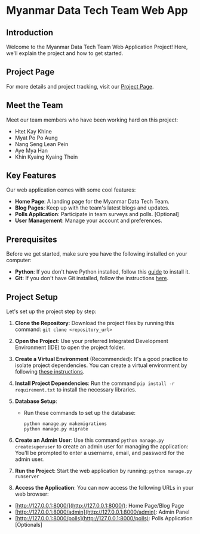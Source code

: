 # Myanmar Data Tech Team Web App

## Introduction

Welcome to the Myanmar Data Tech Team Web Application Project! 
Here, we'll explain the project and how to get started.

## Project Page

For more details and project tracking, visit our [Project Page](https://github.com/users/khinezarthwe/projects/1/views/1).

## Meet the Team

Meet our team members who have been working hard on this project:
- Htet Kay Khine
- Myat Po Po Aung
- Nang Seng Lean Pein
- Aye Mya Han
- Khin Kyaing Kyaing Thein

## Key Features

Our web application comes with some cool features:
- **Home Page**: A landing page for the Myanmar Data Tech Team.
- **Blog Pages**: Keep up with the team's latest blogs and updates.
- **Polls Application**: Participate in team surveys and polls. [Optional]
- **User Management**: Manage your account and preferences.

## Prerequisites

Before we get started, make sure you have the following installed on your computer:

- **Python**: If you don't have Python installed, follow this [guide](https://kinsta.com/knowledgebase/install-python/) to install it.
- **Git**: If you don't have Git installed, follow the instructions [here](https://git-scm.com/book/en/v2/Getting-Started-Installing-Git).

## Project Setup

Let's set up the project step by step:

1. **Clone the Repository**: Download the project files by running this command: `git clone <repository_url>`

2. **Open the Project**: Use your preferred Integrated Development Environment (IDE) to open the project folder.

3. **Create a Virtual Environment** (Recommended): It's a good practice to isolate project dependencies. You can create a virtual environment by following [these instructions](https://docs.python.org/3/tutorial/venv.html).

4. **Install Project Dependencies**: Run the command `pip install -r requirement.txt` to install the necessary libraries.

5. **Database Setup**:
   - Run these commands to set up the database:
     ```
     python manage.py makemigrations
     python manage.py migrate
     ```

6. **Create an Admin User**: Use this command `python manage.py createsuperuser` to create an admin user for managing the application: You'll be prompted to enter a username, email, and password for the admin user.

7. **Run the Project**: Start the web application by running: `python manage.py runserver`

8. **Access the Application**:
You can now access the following URLs in your web browser:
- [http://127.0.0.1:8000/](http://127.0.0.1:8000/): Home Page/Blog Page 
- [http://127.0.0.1:8000/admin](http://127.0.0.1:8000/admin): Admin Panel
- [http://127.0.0.1:8000/polls](http://127.0.0.1:8000/polls): Polls Application [Optionals]
